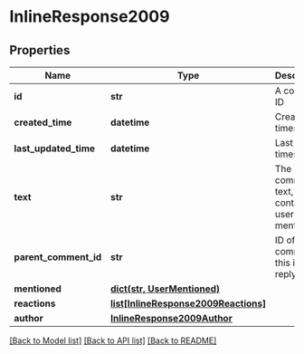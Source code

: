 # InlineResponse2009

## Properties
Name | Type | Description | Notes
------------ | ------------- | ------------- | -------------
**id** | **str** | A comment ID | 
**created_time** | **datetime** | Creation timestamp | 
**last_updated_time** | **datetime** | Last update timestamp | [optional] 
**text** | **str** | The comment text, may contain user mentions | 
**parent_comment_id** | **str** | ID of parent comment if this is a reply | [optional] 
**mentioned** | [**dict(str, UserMentioned)**](UserMentioned.md) |  | [optional] 
**reactions** | [**list[InlineResponse2009Reactions]**](InlineResponse2009Reactions.md) |  | [optional] 
**author** | [**InlineResponse2009Author**](InlineResponse2009Author.md) |  | 

[[Back to Model list]](../README.md#documentation-for-models) [[Back to API list]](../README.md#documentation-for-api-endpoints) [[Back to README]](../README.md)

